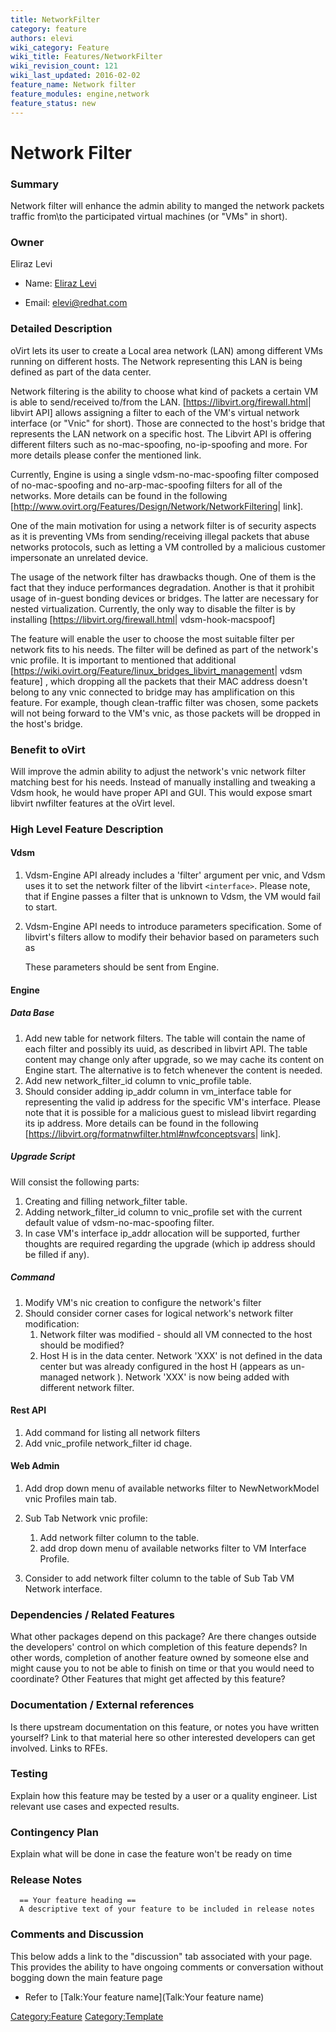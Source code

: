 ```yaml
---
title: NetworkFilter
category: feature
authors: elevi
wiki_category: Feature
wiki_title: Features/NetworkFilter
wiki_revision_count: 121
wiki_last_updated: 2016-02-02
feature_name: Network filter
feature_modules: engine,network
feature_status: new
---
```


# Network Filter

### Summary

Network filter will enhance the admin ability to manged the network packets traffic from\\to the participated virtual machines (or "VMs" in short).

### Owner

Eliraz Levi

*   Name: [ Eliraz Levi](User:MyUser)

<!-- -->

*   Email: <elevi@redhat.com>

### Detailed Description

oVirt lets its user to create a Local area network (LAN) among different VMs running on different hosts. The Network representing this LAN is being defined as part of the data center.

Network filtering is the ability to choose what kind of packets a certain VM is able to send/received to/from the LAN. [<https://libvirt.org/firewall.html>| libvirt API] allows assigning a filter to each of the VM's virtual network interface (or "Vnic" for short). Those are connected to the host's bridge that represents the LAN network on a specific host. The Libvirt API is offering different filters such as no-mac-spoofing, no-ip-spoofing and more. For more details please confer the mentioned link.

Currently, Engine is using a single vdsm-no-mac-spoofing filter composed of no-mac-spoofing and no-arp-mac-spoofing filters for all of the networks. More details can be found in the following [<http://www.ovirt.org/Features/Design/Network/NetworkFiltering>| link].

One of the main motivation for using a network filter is of security aspects as it is preventing VMs from sending/receiving illegal packets that abuse networks protocols, such as letting a VM controlled by a malicious customer impersonate an unrelated device.

The usage of the network filter has drawbacks though. One of them is the fact that they induce performances degradation. Another is that it prohibit usage of in-guest bonding devices or bridges. The latter are necessary for nested virtualization. Currently, the only way to disable the filter is by installing [<https://libvirt.org/firewall.html>| vdsm-hook-macspoof]

The feature will enable the user to choose the most suitable filter per network fits to his needs. The filter will be defined as part of the network's vnic profile.
It is important to mentioned that additional [<https://wiki.ovirt.org/Feature/linux_bridges_libvirt_management>| vdsm feature] , which dropping all the packets that their MAC address doesn't belong to any vnic connected to bridge may has amplification on this feature. For example, though clean-traffic filter was chosen, some packets will not being forward to the VM's vnic, as those packets will be dropped in the host's bridge.

### Benefit to oVirt

Will improve the admin ability to adjust the network's vnic network filter matching best for his needs. Instead of manually installing and tweaking a Vdsm hook, he would have proper API and GUI. This would expose smart libvirt nwfilter features at the oVirt level.

### High Level Feature Description

#### Vdsm

1.  Vdsm-Engine API already includes a 'filter' argument per vnic, and Vdsm uses it to set the network filter of the libvirt `<interface>`. Please note, that if Engine passes a filter that is unknown to Vdsm, the VM would fail to start.
2.  Vdsm-Engine API needs to introduce parameters specification. Some of libvirt's filters allow to modify their behavior based on parameters such as
        <parameter name='IP' value='10.0.0.1'/>

    These parameters should be sent from Engine.

#### Engine

##### Data Base

1.  Add new table for network filters. The table will contain the name of each filter and possibly its uuid, as described in libvirt API. The table content may change only after upgrade, so we may cache its content on Engine start. The alternative is to fetch whenever the content is needed.
2.  Add new network_filter_id column to vnic_profile table.
3.  Should consider adding ip_addr column in vm_interface table for representing the valid ip address for the specific VM's interface. Please note that it is possible for a malicious guest to mislead libvirt regarding its ip address. More details can be found in the following [<https://libvirt.org/formatnwfilter.html#nwfconceptsvars>| link].

##### Upgrade Script

Will consist the following parts:

1.  Creating and filling network_filter table.
2.  Adding network_filter_id column to vnic_profile set with the current default value of vdsm-no-mac-spoofing filter.
3.  In case VM's interface ip_addr allocation will be supported, further thoughts are required regarding the upgrade (which ip address should be filled if any).

##### Command

1.  Modify VM's nic creation to configure the network's filter
2.  Should consider corner cases for logical network's network filter modification:
    1.  Network filter was modified - should all VM connected to the host should be modified?
    2.  Host H is in the data center. Network 'XXX' is not defined in the data center but was already configured in the host H (appears as un-managed network ). Network 'XXX' is now being added with different network filter.

#### Rest API

1.  Add command for listing all network filters
2.  Add vnic_profile network_filter id chage.

#### Web Admin

1.  Add drop down menu of available networks filter to NewNetworkModel vnic Profiles main tab.
2.  Sub Tab Network vnic profile:
    1.  Add network filter column to the table.
    2.  add drop down menu of available networks filter to VM Interface Profile.

3.  Consider to add network filter column to the table of Sub Tab VM Network interface.

### Dependencies / Related Features

What other packages depend on this package? Are there changes outside the developers' control on which completion of this feature depends? In other words, completion of another feature owned by someone else and might cause you to not be able to finish on time or that you would need to coordinate? Other Features that might get affected by this feature?

### Documentation / External references

Is there upstream documentation on this feature, or notes you have written yourself? Link to that material here so other interested developers can get involved. Links to RFEs.

### Testing

Explain how this feature may be tested by a user or a quality engineer. List relevant use cases and expected results.

### Contingency Plan

Explain what will be done in case the feature won't be ready on time

### Release Notes

      == Your feature heading ==
      A descriptive text of your feature to be included in release notes

### Comments and Discussion

This below adds a link to the "discussion" tab associated with your page. This provides the ability to have ongoing comments or conversation without bogging down the main feature page

*   Refer to [Talk:Your feature name](Talk:Your feature name)

<Category:Feature> <Category:Template>
